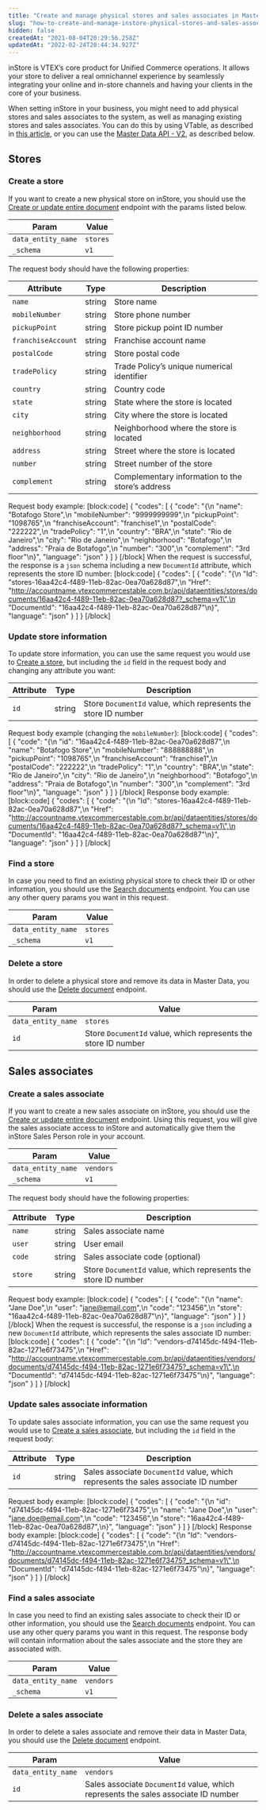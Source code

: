 ```yaml
---
title: "Create and manage physical stores and sales associates in Master Data"
slug: "how-to-create-and-manage-instore-physical-stores-and-sales-associates-in-master-data"
hidden: false
createdAt: "2021-08-04T20:29:56.258Z"
updatedAt: "2022-02-24T20:44:34.927Z"
---
```

inStore is VTEX’s core product for Unified Commerce operations. It allows your store to deliver a real omnichannel experience by seamlessly integrating your online and in-store channels and having your clients in the core of your business.

When setting inStore in your business, you might need to add physical stores and sales associates to the system, as well as managing existing stores and sales associates. You can do this by using VTable, as described in [this article](https://help.vtex.com/en/tracks/instore-setting-up--zav76TFEZlAjnyBVL5tRc/5PSjRstg7UU4lOm0s8aqKN), or you can use the [Master Data API - V2](https://developers.vtex.com/vtex-developer-docs/reference/documents), as described below.

## Stores

### Create a store

If you want to create a new physical store on inStore, you should use the [Create or update entire document](https://developers.vtex.com/vtex-developer-docs/reference/createorupdateentiredocument) endpoint with the params listed below.

| **Param** | **Value**|
|---|---|
| `data_entity_name` | `stores` |
| `_schema` | `v1` |

The request body should have the following properties:

| **Attribute** | **Type** | **Description** |
|---|---|---|
| `name` | string | Store name |
| `mobileNumber` | string | Store phone number |
| `pickupPoint` | string | Store pickup point ID number |
| `franchiseAccount` | string | Franchise account name |
| `postalCode` | string | Store postal code |
| `tradePolicy` | string | Trade Policy’s unique numerical identifier |
| `country` | string | Country code |
| `state` | string | State where the store is located |
| `city` | string | City where the store is located |
| `neighborhood` | string | Neighborhood where the store is located |
| `address` | string | Street where the store is located |
| `number` | string | Street number of the store |
| `complement` | string | Complementary information to the store’s address |

Request body example:
[block:code]
{
  "codes": [
    {
      "code": "{\n  \"name\": \"Botafogo Store\",\n  \"mobileNumber\": \"9999999999\",\n  \"pickupPoint\": \"1098765\",\n  \"franchiseAccount\": \"franchise1\",\n  \"postalCode\": \"222222\",\n  \"tradePolicy\": \"1\",\n  \"country\": \"BRA\",\n  \"state\": \"Rio de Janeiro\",\n  \"city\": \"Rio de Janeiro\",\n  \"neighborhood\": \"Botafogo\",\n  \"address\": \"Praia de Botafogo\",\n  \"number\": \"300\",\n  \"complement\": \"3rd floor\"\n}",
      "language": "json"
    }
  ]
}
[/block]
When the request is successful, the response is a `json` schema including a new `DocumentId` attribute, which represents the store ID number:
[block:code]
{
  "codes": [
    {
      "code": "{\n    \"Id\": \"stores-16aa42c4-f489-11eb-82ac-0ea70a628d87\",\n    \"Href\": \"http://accountname.vtexcommercestable.com.br/api/dataentities/stores/documents/16aa42c4-f489-11eb-82ac-0ea70a628d87?_schema=v1\",\n    \"DocumentId\": \"16aa42c4-f489-11eb-82ac-0ea70a628d87\"\n}",
      "language": "json"
    }
  ]
}
[/block]

### Update store information

To update store information, you can use the same request you would use to [Create a store](#create-a-store), but including the `id` field in the request body and changing any attribute you want:

| **Attribute** | **Type** | **Description** |
|---|---|---|
| `id` | string | Store `DocumentId` value, which represents the store ID number |

Request body example (changing the `mobileNumber`):
[block:code]
{
  "codes": [
    {
      "code": "{\n  \"id\": \"16aa42c4-f489-11eb-82ac-0ea70a628d87\",\n  \"name\": \"Botafogo Store\",\n  \"mobileNumber\": \"888888888\",\n  \"pickupPoint\": \"1098765\",\n  \"franchiseAccount\": \"franchise1\",\n  \"postalCode\": \"222222\",\n  \"tradePolicy\": \"1\",\n  \"country\": \"BRA\",\n  \"state\": \"Rio de Janeiro\",\n  \"city\": \"Rio de Janeiro\",\n  \"neighborhood\": \"Botafogo\",\n  \"address\": \"Praia de Botafogo\",\n  \"number\": \"300\",\n  \"complement\": \"3rd floor\"\n}",
      "language": "json"
    }
  ]
}
[/block]
Response body example:  
[block:code]
{
  "codes": [
    {
      "code": "{\n    \"Id\": \"stores-16aa42c4-f489-11eb-82ac-0ea70a628d87\",\n    \"Href\": \"http://accountname.vtexcommercestable.com.br/api/dataentities/stores/documents/16aa42c4-f489-11eb-82ac-0ea70a628d87?_schema=v1\",\n    \"DocumentId\": \"16aa42c4-f489-11eb-82ac-0ea70a628d87\"\n}",
      "language": "json"
    }
  ]
}
[/block]

### Find a store

In case you need to find an existing physical store to check their ID or other information, you should use the [Search documents](https://developers.vtex.com/vtex-developer-docs/reference/searchdocuments) endpoint. You can use any other query params you want in this request.

| **Param** | **Value** |
|---|---|
| `data_entity_name` | `stores` |
| `_schema` | `v1` |

### Delete a store

In order to delete a physical store and remove its data in Master Data, you should use the [Delete document](https://developers.vtex.com/vtex-developer-docs/reference/deletedocument) endpoint.

| **Param** | **Value** |
|---|---|
| `data_entity_name` | `stores` |
| `id` | Store `DocumentId` value, which represents the store ID number |

## Sales associates

### Create a sales associate

If you want to create a new sales associate on inStore, you should use the [Create or update entire document](https://developers.vtex.com/vtex-developer-docs/reference/createorupdateentiredocument) endpoint. Using this request, you will give the sales associate access to inStore and automatically give them the inStore Sales Person role in your account.

| **Param** | **Value**|
|---|---|
| `data_entity_name` | `vendors` |
| `_schema` | `v1` |

The request body should have the following properties:

| **Attribute** | **Type** | **Description** |
|---|---|---|
| `name` | string | Sales associate name |
| `user` | string | User email |
| `code` | string | Sales associate code (optional) |
| `store` | string | Store `DocumentId` value, which represents the store ID number |

Request body example:
[block:code]
{
  "codes": [
    {
      "code": "{\n  \"name\": \"Jane Doe\",\n  \"user\": \"jane@email.com\",\n  \"code\": \"123456\",\n  \"store\": \"16aa42c4-f489-11eb-82ac-0ea70a628d87\"\n}",
      "language": "json"
    }
  ]
}
[/block]
When the request is successful, the response is a `json` including a new `DocumentId` attribute, which represents the sales associate ID number:
[block:code]
{
  "codes": [
    {
      "code": "{\n    \"Id\": \"vendors-d74145dc-f494-11eb-82ac-1271e6f73475\",\n    \"Href\": \"http://accountname.vtexcommercestable.com.br/api/dataentities/vendors/documents/d74145dc-f494-11eb-82ac-1271e6f73475?_schema=v1\",\n    \"DocumentId\": \"d74145dc-f494-11eb-82ac-1271e6f73475\"\n}",
      "language": "json"
    }
  ]
}
[/block]

### Update sales associate information

To update sales associate information, you can use the same request you would use to [Create a sales associate](#create-a-sales-associate), but including the `id` field in the request body:

| **Attribute** | **Type** | **Description** |
|---|---|---|
| `id` | string | Sales associate `DocumentId` value, which represents the sales associate ID number |

Request body example:
[block:code]
{
  "codes": [
    {
      "code": "{\n  \"id\": \"d74145dc-f494-11eb-82ac-1271e6f73475\",\n  \"name\": \"Jane Doe\",\n  \"user\": \"jane.doe@email.com\",\n  \"code\": \"123456\",\n  \"store\": \"16aa42c4-f489-11eb-82ac-0ea70a628d87\",\n}",
      "language": "json"
    }
  ]
}
[/block]
Response body example:
[block:code]
{
  "codes": [
    {
      "code": "{\n    \"Id\": \"vendors-d74145dc-f494-11eb-82ac-1271e6f73475\",\n    \"Href\": \"http://accountname.vtexcommercestable.com.br/api/dataentities/vendors/documents/d74145dc-f494-11eb-82ac-1271e6f73475?_schema=v1\",\n    \"DocumentId\": \"d74145dc-f494-11eb-82ac-1271e6f73475\"\n}",
      "language": "json"
    }
  ]
}
[/block]

### Find a sales associate

In case you need to find an existing sales associate to check their ID or other information, you should use the [Search documents](https://developers.vtex.com/vtex-developer-docs/reference/searchdocuments) endpoint. You can use any other query params you want in this request. The response body will contain information about the sales associate and the store they are associated with.

| **Param** | **Value** |
|---|---|
| `data_entity_name` | `vendors` |
| `_schema` | `v1` |

### Delete a sales associate

In order to delete a sales associate and remove their data in Master Data, you should use the [Delete document](https://developers.vtex.com/vtex-developer-docs/reference/deletedocument) endpoint.

| **Param** | **Value** |
|---|---|
| `data_entity_name` | `vendors` |
| `id` | Sales associate `DocumentId` value, which represents the sales associate ID number |
